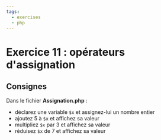 ```yaml
---
tags:
  - exercises
  - php
---
```


# Exercice 11 : opérateurs d'assignation

## Consignes

Dans le fichier **Assignation.php** :

- déclarez une variable `$x` et assignez-lui un nombre entier
- ajoutez 5 à `$x` et affichez sa valeur
- multipliez `$x` par 3 et affichez sa valeur
- réduisez `$x` de 7 et affichez sa valeur
